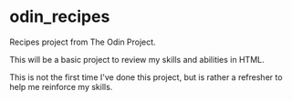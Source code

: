# odin_recipes
Recipes project from The Odin Project.

This will be a basic project to review my skills and abilities in HTML.

This is not the first time I've done this project, but is rather a refresher to help me reinforce my skills.